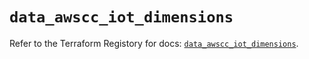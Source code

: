 # `data_awscc_iot_dimensions`

Refer to the Terraform Registory for docs: [`data_awscc_iot_dimensions`](https://registry.terraform.io/providers/hashicorp/awscc/0.70.0/docs/data-sources/iot_dimensions).

